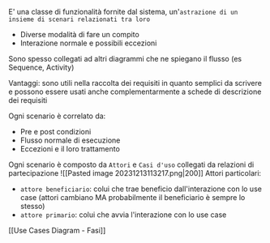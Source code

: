 E' una classe di funzionalità fornite dal sistema, un'`astrazione di un insieme di scenari relazionati tra loro`
- Diverse modalità di fare un compito
- Interazione normale e possibili eccezioni

Sono spesso collegati ad altri diagrammi che ne spiegano il flusso (es Sequence, Activity)

Vantaggi: sono utili nella raccolta dei requisiti in quanto semplici da scrivere e possono essere usati anche complementarmente a schede di descrizione dei requisiti

Ogni scenario è correlato da:
- Pre e post condizioni
- Flusso normale di esecuzione
- Eccezioni e il loro trattamento

Ogni scenario è composto da `Attori` e `Casi d'uso` collegati da relazioni di partecipazione
![[Pasted image 20231213113217.png|200]]
Attori particolari:
- `attore beneficiario`: colui che trae beneficio dall'interazione con lo use case (attori cambiano MA probabilmente il beneficiario è sempre lo stesso)
- `attore primario`: colui che avvia l'interazione con lo use case

[[Use Cases Diagram - Fasi]]